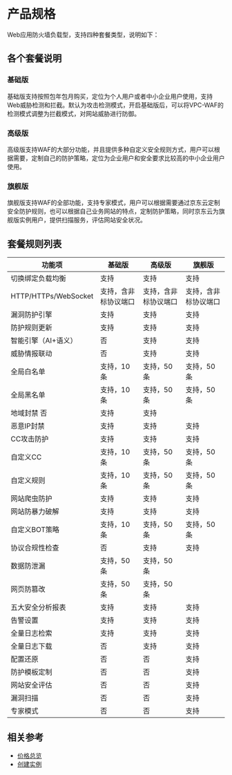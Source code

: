 # 产品规格

Web应用防火墙负载型，支持四种套餐类型，说明如下：

##  各个套餐说明
### 基础版
基础版支持按照包年包月购买，定位为个人用户或者中小企业用户使用，支持Web威胁检测和拦截。默认为攻击检测模式，开启基础版后，可以将VPC-WAF的检测模式调整为拦截模式，对网站威胁进行防御。
### 高级版
高级版支持WAF的大部分功能，并且提供多种自定义安全规则方式，用户可以根据需要，定制自己的防护策略，定位为企业用户和安全要求比较高的中小企业用户使用。
### 旗舰版
旗舰版支持WAF的全部功能，支持专家模式，用户可以根据需要通过京东云定制安全防护规则，也可以根据自己业务网站的特点，定制防护策略，同时京东云为旗舰版实例用户，提供扫描服务，评估网站安全状况。

## 套餐规则列表

| 功能项               | 基础版               | 高级版               | 旗舰版               |
| -------------------- | -------------------- | -------------------- | -------------------- |
| 切换绑定负载均衡     | 支持                 | 支持                 | 支持                 |
| HTTP/HTTPs/WebSocket | 支持，含非标协议端口 | 支持，含非标协议端口 | 支持，含非标协议端口 |
| 漏洞防护引擎         | 支持                 | 支持                 | 支持                 |
| 防护规则更新        | 支持                 | 支持                 | 支持                 |
| 智能引擎（AI+语义） | 否                   | 支持                 | 支持                 |
| 威胁情报联动         | 否                   | 支持                 | 支持                 |
| 全局白名单           | 支持，10条           | 支持，50条           | 支持，50条           |
| 全局黑名单           | 支持，10条           | 支持，50条           | 支持，50条           |
| 地域封禁              否                   | 支持                 | 支持                 |
| 恶意IP封禁           | 支持                 | 支持                 | 支持                 |
| CC攻击防护            | 支持                 | 支持                 | 支持                 |
| 自定义CC             | 支持，10条           | 支持，50条           | 支持，50条           |
| 自定义规则           | 支持，10条           | 支持，50条           | 支持，50条           |
| 网站爬虫防护         | 支持                 | 支持                 | 支持                 |
| 网站防暴力破解       | 支持                 | 支持                 | 支持                 |
| 自定义BOT策略        | 支持，10条           | 支持，50条           | 支持，50条           |
| 协议合规性检查       | 否                   | 支持                 | 支持                 |
| 数据防泄漏           | 支持，50条           | 支持，50条           |
| 网页防篡改           | 支持，50条           | 支持，50条           |
| 五大安全分析报表     | 支持                 | 支持                 | 支持                 |
| 告警设置             | 支持                 | 支持                 | 支持                 |
| 全量日志检索         | 支持                 | 支持                 | 支持                 |
| 全量日志下载         | 否                   | 支持                 | 支持                 |
| 配置还原             | 否                   | 否                   | 支持                 |
| 防护模板定制         | 否                   | 否                   | 支持                 |
| 网站安全评估         | 否                   | 否                   | 支持                 |
| 漏洞扫描             | 否                   | 否                   | 支持                 |
| 专家模式              | 否                   | 否                   | 支持                 |

## 相关参考


- [价格总览](../Pricing/Price-Overview.md)
- [创建实例](../Getting-Started/Create-free-trial-instance.md)

